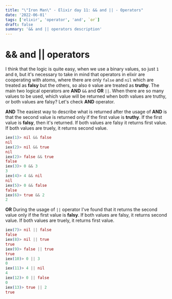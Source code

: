 ```yaml
---
title: "\"Iron Man\" - Elixir day 11: && and || - Operators"
date: '2022-06-01'
tags: ['elixir', 'operator', 'and', `or`]
draft: false
summary: '&& and || operators description'
---
```

# && and || operators
I think that the logic is quite easy, when we use a binary values, so just `1` and `0`, but it's necessary to take in mind that operators in elixir are cooperating with atoms, where there are only `false` and `nil` which are treated as **falsy** but the others, so also `0` value are treated as **truthy**. The main two logical operators are **AND** `&&` and **OR** `||`. When there are so many values to be used, which value will be returned when both values are truthy, or both values are falsy? Let's check **AND** operator.

**AND**
The easiest way to describe what is returned after the usage of **AND** is that the second value is returned only if the first value is **truthy**. If the first value is **falsy**, then it's returned. If both values are falsy it returns first value. If both values are truely, it returns second value.
```elixir
iex(1)> nil && false
nil
iex(2)> nil && true
nil
iex(2)> false && true  
false
iex(3)> 0 && 3   
3
iex(4)> 4 && nil
nil
iex(5)> 0 && false
false
iex(6)> true && 2
2
```

**OR**
During the usage of `||` operator I've found that it returns the second value only if the first value is **falsy**. If both values are falsy, it returns second value. If both values are truely, it returns first value.
```elixir
iex(7)> nil || false
false
iex(8)> nil || true
true
iex(9)> false || true
true
iex(10)> 0 || 3
0
iex(11)> 4 || nil
4
iex(12)> 0 || false
0
iex(13)> true || 2
true
```

